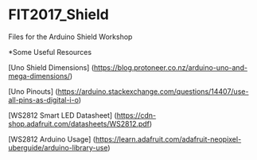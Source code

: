 # FIT2017_Shield
Files for the Arduino Shield Workshop

*Some Useful Resources

[Uno Shield Dimensions] (https://blog.protoneer.co.nz/arduino-uno-and-mega-dimensions/)

[Uno Pinouts] (https://arduino.stackexchange.com/questions/14407/use-all-pins-as-digital-i-o)

[WS2812 Smart LED Datasheet] (https://cdn-shop.adafruit.com/datasheets/WS2812.pdf)

[WS2812 Arduino Usage] (https://learn.adafruit.com/adafruit-neopixel-uberguide/arduino-library-use)